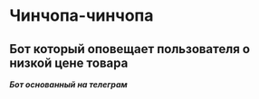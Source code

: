 # Чинчопа-чинчопа

## Бот который оповещает пользователя о низкой цене товара
***Бот основанный на телеграм***

